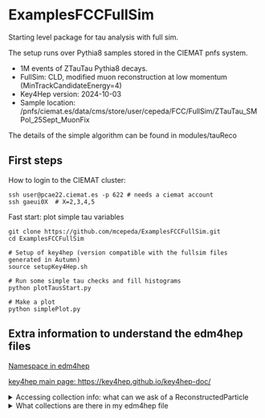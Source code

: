 # ExamplesFCCFullSim

Starting level package for tau analysis with full sim.

The setup runs over Pythia8 samples stored in the CIEMAT pnfs system. 
- 1M events of ZTauTau Pythia8 decays.
- FullSim: CLD, modified muon reconstruction at low momentum (MinTrackCandidateEnergy=4)
- Key4Hep version: 2024-10-03
- Sample location:  /pnfs/ciemat.es/data/cms/store/user/cepeda/FCC/FullSim/ZTauTau_SMPol_25Sept_MuonFix

The details of the simple algorithm can be found in modules/tauReco

## First steps 

How to login to the CIEMAT cluster: 
```
ssh user@pcae22.ciemat.es -p 622 # needs a ciemat account
ssh gaeui0X  # X=2,3,4,5
``` 

Fast start: plot simple tau variables 

```
git clone https://github.com/mcepeda/ExamplesFCCFullSim.git
cd ExamplesFCCFullSim

# Setup of key4hep (version compatible with the fullsim files generated in Autumn)
source setupKey4Hep.sh

# Run some simple tau checks and fill histograms  
python plotTausStart.py

# Make a plot 
python simplePlot.py
```

## Extra information to understand the edm4hep files

[Namespace in edm4hep ](https://edm4hep.web.cern.ch/namespaceedm4hep.html)

[key4hep main page: https://key4hep.github.io/key4hep-doc/ ](https://key4hep.github.io/key4hep-doc/ )

<details>
<summary>Accessing collection info: what can we ask of a ReconstructedParticle</summary>

Open python and ask:

```
import edm4hep
reco = edm4hep.ReconstructedParticle()
dir(reco)
```

Answer:

['__add__', '__assign__', '__bool__', '__class__', '__delattr__', '__destruct__', '__dict__', '__dir__', '__dispatch__', '__doc__', '__eq__', '__format__', '__ge__', '__getattribute__', '__gt__', '__hash__', '__init__', '__init_subclass__', '__invert__', '__le__', '__lt__', '__module__', '__mul__', '__ne__', '__neg__', '__new__', '__pos__', '__python_owns__', '__radd__', '__reduce__', '__reduce_ex__', '__repr__', '__rmul__', '__rsub__', '__rtruediv__', '__setattr__', '__sizeof__', '__smartptr__', '__str__', '__sub__', '__subclasshook__', '__truediv__', '__weakref__', 'clone', 'clusters_begin', 'clusters_end', 'clusters_size', 'getCharge', 'getClusters', 'getCovMatrix', 'getEnergy', 'getGoodnessOfPID', 'getMass', 'getMomentum', 'getObjectID', 'getPDG', 'getParticles', 'getReferencePoint', 'getStartVertex', 'getTracks', 'getType', 'id', 'isAvailable', 'isCompound', 'makeEmpty', 'particles_begin', 'particles_end', 'particles_size', 'tracks_begin', 'tracks_end', 'tracks_size', 'unlink']

```
p = edm4hep.MCParticle()
dir(p)
```
Answer: 

['BITBackscatter', 'BITCreatedInSimulation', 'BITDecayedInCalorimeter', 'BITDecayedInTracker', 'BITLeftDetector', 'BITOverlay', 'BITStopped', 'BITVertexIsNotEndpointOfParent', '__add__', '__assign__', '__bool__', '__class__', '__delattr__', '__destruct__', '__dict__', '__dir__', '__dispatch__', '__doc__', '__eq__', '__format__', '__ge__', '__getattribute__', '__gt__', '__hash__', '__init__', '__init_subclass__', '__invert__', '__le__', '__lt__', '__module__', '__mul__', '__ne__', '__neg__', '__new__', '__pos__', '__python_owns__', '__radd__', '__reduce__', '__reduce_ex__', '__repr__', '__rmul__', '__rsub__', '__rtruediv__', '__setattr__', '__sizeof__', '__smartptr__', '__str__', '__sub__', '__subclasshook__', '__truediv__', '__weakref__', 'clone', 'daughters_begin', 'daughters_end', 'daughters_size', 'getCharge', 'getColorFlow', 'getDaughters', 'getEndpoint', 'getEnergy', 'getGeneratorStatus', 'getMass', 'getMomentum', 'getMomentumAtEndpoint', 'getObjectID', 'getPDG', 'getParents', 'getSimulatorStatus', 'getSpin', 'getTime', 'getVertex', 'hasLeftDetector', 'id', 'isAvailable', 'isBackscatter', 'isCreatedInSimulation', 'isDecayedInCalorimeter', 'isDecayedInTracker', 'isOverlay', 'isStopped', 'makeEmpty', 'parents_begin', 'parents_end', 'parents_size', 'unlink', 'vertexIsNotEndpointOfParent']

</details>

<details>
<summary>What collections are there in my edm4hep file</summary>

```
podio-dump out_reco_edm4hep_edm4hep.root

input file: /eos/experiment/fcc/ee/datasets/mlpf/condor/train/Z_tautau_v6/124/out_reco_edm4hep_edm4hep.root

datamodel model definitions stored in this file: edm4hep

Frame categories in this file:
Name                      Entries
----------------------  ---------
metadata                        1
events                        100
configuration_metadata          1
################################### events: 0 ####################################
Collections:
Name                                  ValueType                                    Size  ID
------------------------------------  -----------------------------------------  ------  --------
BuildUpVertices                       edm4hep::Vertex                                 0  fd03f5d0
BuildUpVertices_RP                    edm4hep::ReconstructedParticle                  0  310a0f04
BuildUpVertices_RP_particleIDs        edm4hep::ParticleID                             0  3e282687
BuildUpVertices_V0                    edm4hep::Vertex                                 0  9bc85810
BuildUpVertices_V0_RP                 edm4hep::ReconstructedParticle                  0  7db8c9b7
BuildUpVertices_V0_RP_particleIDs     edm4hep::ParticleID                             0  ae66aab3
CalohitMCTruthLink                    edm4hep::MCRecoCaloParticleAssociation        869  1132953d
ClusterMCTruthLink                    edm4hep::MCRecoClusterParticleAssociation       7  e2727d90
DebugHits                             edm4hep::TrackerHitPlane                        0  c498ee0d
ECALBarrel                            edm4hep::CalorimeterHit                         7  4b6bf95c
ECalBarrelCollection                  edm4hep::SimCalorimeterHit                     32  407eb17b
ECalBarrelCollectionContributions     edm4hep::CaloHitContribution                  243  047dde9c
ECALEndcap                            edm4hep::CalorimeterHit                       800  868b64f8
ECalEndcapCollection                  edm4hep::SimCalorimeterHit                    972  0c09a156
ECalEndcapCollectionContributions     edm4hep::CaloHitContribution                 8789  934221f8
EfficientMCParticles                  edm4hep::MCParticle                             2  099a8717
EventHeader                           edm4hep::EventHeader                            1  d793ab91
HCALBarrel                            edm4hep::CalorimeterHit                         0  076db0c4
HCalBarrelCollection                  edm4hep::SimCalorimeterHit                     65  6daf3b41
HCalBarrelCollectionContributions     edm4hep::CaloHitContribution                  119  4450a8f2
HCALEndcap                            edm4hep::CalorimeterHit                        51  4ca8cf89
HCalEndcapCollection                  edm4hep::SimCalorimeterHit                    123  50d90aed
HCalEndcapCollectionContributions     edm4hep::CaloHitContribution                  359  82a31463
HCALOther                             edm4hep::CalorimeterHit                         1  3ba1679d
HCalRingCollection                    edm4hep::SimCalorimeterHit                     17  ad7abfca
HCalRingCollectionContributions       edm4hep::CaloHitContribution                   32  3b573866
InefficientMCParticles                edm4hep::MCParticle                             0  55be621e
InnerTrackerBarrelCollection          edm4hep::SimTrackerHit                          5  f57448f3
InnerTrackerBarrelHitsRelations       edm4hep::MCRecoTrackerHitPlaneAssociation       5  029be193
InnerTrackerEndcapCollection          edm4hep::SimTrackerHit                          1  6d724693
InnerTrackerEndcapHitsRelations       edm4hep::MCRecoTrackerHitPlaneAssociation       1  743732ae
ITrackerEndcapHits                    edm4hep::TrackerHitPlane                        1  55c7e3f3
ITrackerHits                          edm4hep::TrackerHitPlane                        5  3263f08b
LooseSelectedPandoraPFOs              edm4hep::ReconstructedParticle                  5  bc5df93f
LumiCalCollection                     edm4hep::SimCalorimeterHit                      0  45759015
LumiCalCollectionContributions        edm4hep::CaloHitContribution                    0  dab2a7ce
LumiCalHits                           edm4hep::CalorimeterHit                         0  f7a65068
MCParticles                           edm4hep::MCParticle                            20  a1cba250
MCParticlesSkimmed                    edm4hep::MCParticle                            17  16b252ac
MCPhysicsParticles                    edm4hep::MCParticle                            20  8fe81b12
MCTruthClusterLink                    edm4hep::MCRecoClusterParticleAssociation       7  10793d25
MCTruthRecoLink                       edm4hep::MCRecoParticleAssociation              7  dc1423e8
MCTruthSiTracksLink                   edm4hep::MCRecoTrackParticleAssociation         2  d5219fb7
MUON                                  edm4hep::CalorimeterHit                         7  0f355ef3
OTrackerEndcapHits                    edm4hep::TrackerHitPlane                       12  e118ca47
OTrackerHits                          edm4hep::TrackerHitPlane                        2  3a241fef
OuterTrackerBarrelCollection          edm4hep::SimTrackerHit                          2  083cc03d
OuterTrackerBarrelHitsRelations       edm4hep::MCRecoTrackerHitPlaneAssociation       2  c42bbbee
OuterTrackerEndcapCollection          edm4hep::SimTrackerHit                         13  1450dff0
OuterTrackerEndcapHitsRelations       edm4hep::MCRecoTrackerHitPlaneAssociation      12  d1211017
PandoraClusters                       edm4hep::Cluster                                5  1ada7608
PandoraClusters_particleIDs           edm4hep::ParticleID                             0  d74d176a
PandoraPFOs                           edm4hep::ReconstructedParticle                  5  fa28d9be
PandoraPFOs_particleIDs               edm4hep::ParticleID                             0  2085e24d
PandoraStartVertices                  edm4hep::Vertex                                 5  baf37a08
PFOsFromJets                          edm4hep::ReconstructedParticle                  5  1979049e
PrimaryVertices                       edm4hep::Vertex                                 1  50874189
PrimaryVertices_RP                    edm4hep::ReconstructedParticle                  1  ee0a4817
PrimaryVertices_RP_particleIDs        edm4hep::ParticleID                             0  8c256fbd
RecoMCTruthLink                       edm4hep::MCRecoParticleAssociation              7  6b81837a
RefinedVertexJets                     edm4hep::ReconstructedParticle                  2  6a2b2496
RefinedVertexJets_particleIDs         edm4hep::ParticleID                             2  6e50f897
RefinedVertexJets_rel                 edm4hep::RecoParticleVertexAssociation          0  8dac6bb6
RefinedVertexJets_vtx                 edm4hep::Vertex                                 0  514d1442
RefinedVertexJets_vtx_RP              edm4hep::ReconstructedParticle                  0  f4bb2dda
RefinedVertexJets_vtx_RP_particleIDs  edm4hep::ParticleID                             0  fd8d9f37
RefinedVertices                       edm4hep::Vertex                                 0  392f5baf
RefinedVertices_RP                    edm4hep::ReconstructedParticle                  0  61544e17
RefinedVertices_RP_particleIDs        edm4hep::ParticleID                             0  bccf2a46
RelationCaloHit                       edm4hep::MCRecoCaloAssociation                859  603a5016
RelationMuonHit                       edm4hep::MCRecoCaloAssociation                  7  df24625a
SelectedPandoraPFOs                   edm4hep::ReconstructedParticle                  5  5d4278bb
SiTracks                              edm4hep::Track                                  2  82d755bd
SiTracks_Refitted                     edm4hep::Track                                  2  f4957afa
SiTracksCT                            edm4hep::Track                                  2  d094e81e
SiTracksMCTruthLink                   edm4hep::MCRecoTrackParticleAssociation         2  9a2f9ac5
TightSelectedPandoraPFOs              edm4hep::ReconstructedParticle                  4  5fa7cf93
VertexBarrelCollection                edm4hep::SimTrackerHit                         14  85e68310
VertexEndcapCollection                edm4hep::SimTrackerHit                          0  5add7f42
VertexJets                            edm4hep::ReconstructedParticle                  2  ca369aad
VertexJets_particleIDs                edm4hep::ParticleID                             2  9764e204
VXDEndcapTrackerHitRelations          edm4hep::MCRecoTrackerHitPlaneAssociation       0  bb4cff22
VXDEndcapTrackerHits                  edm4hep::TrackerHitPlane                        0  e9876f4e
VXDTrackerHitRelations                edm4hep::MCRecoTrackerHitPlaneAssociation      13  178c9330
VXDTrackerHits                        edm4hep::TrackerHitPlane                       13  db43b881
YokeBarrelCollection                  edm4hep::SimCalorimeterHit                      0  97bfada6
YokeBarrelCollectionContributions     edm4hep::CaloHitContribution                    0  5e0fdff3
YokeEndcapCollection                  edm4hep::SimCalorimeterHit                      7  60209550
YokeEndcapCollectionContributions     edm4hep::CaloHitContribution                   13  68f65222

Parameters:
Name               Type           Elements
-----------------  -----------  ----------
alphaQCD           std::string           1
alphaQED           std::string           1
event_scale        std::string           1
EventWeights       double                1
GenCrossSection    std::string           1
GenPdfInfo         std::string           1
signal_process_id  std::string           1


```
</details>






